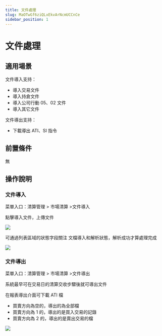 ```yaml
---
title: 文件處理
slug: MaOTwGf6ziQLxEkvArNcmUCCnCe
sidebar_position: 1
---
```



# 文件處理

## 適用場景

文件導入支持：

- 導入交易文件
- 導入持倉文件
- 導入公司行動 05、02 文件
- 導入其它文件

文件導出支持：

- 下載導出 ATI、SI 指令

## 前置條件

無

## 操作說明

### 文件導入

菜單入口：清算管理  &gt; 市場清算  &gt;文件導入

點擊導入文件，上傳文件

<img src="/assets/IpAebfK9UouXJoxyuMecXaI4nSj.png" src-width="2914" src-height="1528" align="center"/>

可通過列表區域的狀態字段關注 文檔導入和解析狀態，解析成功才算處理完成

<img src="/assets/GJ2QblFc0oEwl2xTiCDcJgJcnwc.png" src-width="3334" src-height="1454" align="center"/>

### 文件導出

菜單入口：清算管理  &gt; 市場清算  &gt;文件導出

系統最早可在交易日的清算交收步驟後就可導出文件

在報表導出介面可下載 ATI 檔

- 買賣方向為空的，導出的為全部檔
- 買賣方向為 1 的，導出的是買入交易的記錄
- 買賣方向為 2 的，導出的是賣出交易的檔

<img src="/assets/IBFnb5wcRoWAObx1mZJc5qEmnic.png" src-width="2924" src-height="1560" align="center"/>

